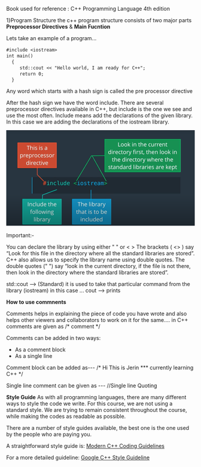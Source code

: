 Book used for reference : C++ Programming Language 4th edition

1}Program Structure
  the c++ program structure consists of two major parts **Preprocessor Directives** & **Main Fucntion**
  
  Lets take an example of a program...
 
 ```
 #include <iostream>
 int main() 
   {
      std::cout << "Hello world, I am ready for C++";
      return 0;
   }
 ```
    
  Any word which starts with a hash sign is called the pre processor directive
  
After the hash sign we have the word include. There are several preprocessor directives available in C++, but include is the one we see and use the most often.
Include means add the declarations of the given library. In this case we are adding the declarations of the iostream library.

![Screenshot](Images/image.png)

Important:-

You can declare the library by using either " " or < > 
The brackets ( <> ) say “Look for this file in the directory where all the standard libraries are stored”. C++ also allows us to specify the library name using double quotes.
The double quotes (" ") say “look in the current directory, if the file is not there, then look in the directory where the standard libraries are stored”.

std::cout --> (Standard) it is used to take that particular command from the library (iostream) in this case ...  cout --> prints 

**How to use commnents**

Comments helps in explaining the piece of code you have wrote and also helps other viewers and collaborators to work on it for the same....
in C++ comments are given as /* comment */

Comments can be added in two ways:
- As a comment block
- As a single line

Comment block can be added as---
/* Hi This is Jerin
*** currently learning C++
*/

Single line comment can be given as ---
//Single line Quoting

**Style Guide**
As with all programming languages, there are many different ways to style the code we write. For this course, we are not using a standard style. We are trying to remain consistent throughout the course, while making the codes as readable as possible.

There are a number of style guides available, the best one is the one used by the people who are paying you.

A straightforward style guide is:
               [Modern C++ Coding Guidelines](https://github.com/Microsoft/AirSim/blob/master/docs/coding_guidelines.md)

For a more detailed guideline:
               [Google C++ Style Guideline](https://google.github.io/styleguide/cppguide.html)
      

